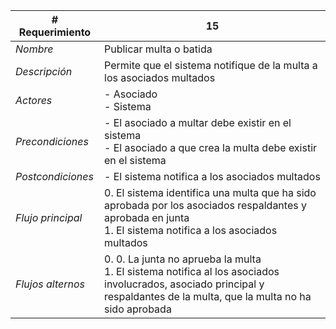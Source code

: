 |# Requerimiento|15 |
|-|-|
| *Nombre*|Publicar multa o batida
| *Descripción*| Permite que el sistema notifique de la multa a los asociados multados |
|*Actores*| - Asociado<br> - Sistema
|*Precondiciones*| - El asociado a multar debe existir en el sistema<br> - El asociado a que crea la multa debe existir en el sistema
|*Postcondiciones*| - El sistema notifica a los asociados multados
|*Flujo principal*|0.  El sistema identifica una multa que ha sido aprobada por los asociados respaldantes y aprobada en junta<br>1.  El sistema notifica a los asociados multados
|*Flujos alternos*|0.  0. La junta no aprueba la multa<br>1. El sistema notifica al los asociados involucrados, asociado principal y respaldantes de la multa, que la multa no ha sido aprobada

